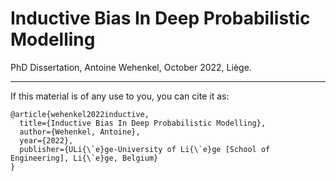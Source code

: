 # Inductive Bias In Deep Probabilistic Modelling

PhD Dissertation, Antoine Wehenkel, October 2022, Liège. 

---

If this material is of any use to you, you can cite it as:
```
@article{wehenkel2022inductive,
  title={Inductive Bias In Deep Probabilistic Modelling},
  author={Wehenkel, Antoine},
  year={2022},
  publisher={ULi{\`e}ge-University of Li{\`e}ge [School of Engineering], Li{\`e}ge, Belgium}
}
```
